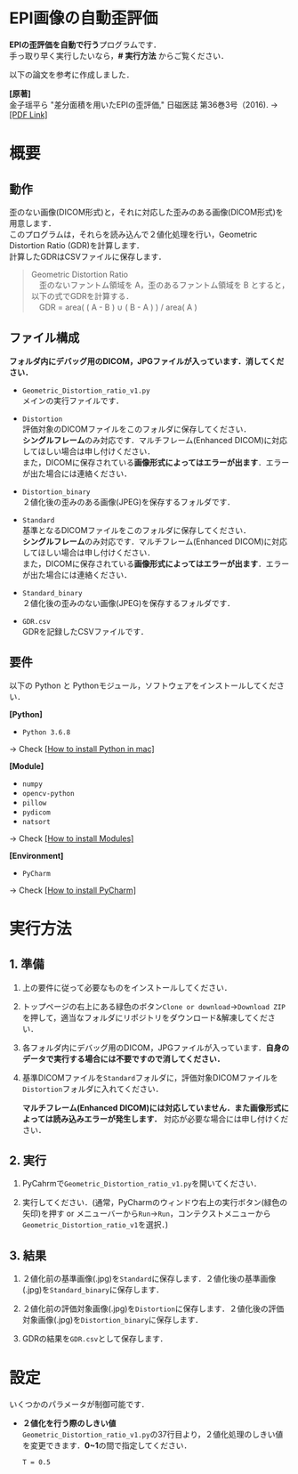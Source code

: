# EPI画像の自動歪評価

**EPIの歪評価を自動で行う**プログラムです．  
手っ取り早く実行したいなら，**# 実行方法** からご覧ください．

以下の論文を参考に作成しました．

**[原著]**  
金子瑶平ら "差分面積を用いたEPIの歪評価," 日磁医誌 第36巻3号（2016). → [[PDF Link]](https://paperzz.com/doc/5939340/原著-差分面積を用いた-epi-の歪評価)

# 概要

## 動作

歪のない画像(DICOM形式)と，それに対応した歪みのある画像(DICOM形式)を用意します．  
このプログラムは，それらを読み込んで２値化処理を行い，Geometric Distortion Ratio (GDR)を計算します．  
計算したGDRはCSVファイルに保存します．

> Geometric Distortion Ratio  
> 　歪のないファントム領域を A，歪のあるファントム領域を B とすると，以下の式でGDRを計算する．  
> 　GDR = area( ( A - B ) ∪ ( B - A ) ) / area( A )

## ファイル構成

**フォルダ内にデバッグ用のDICOM，JPGファイルが入っています．消してください．**

- `Geometric_Distortion_ratio_v1.py`  
   メインの実行ファイルです．
   
- `Distortion`  
   評価対象のDICOMファイルをこのフォルダに保存してください．  
   **シングルフレーム**のみ対応です．マルチフレーム(Enhanced DICOM)に対応してほしい場合は申し付けください．  
   また，DICOMに保存されている**画像形式によってはエラーが出ます**．エラーが出た場合には連絡ください．
   
- `Distortion_binary`  
   ２値化後の歪みのある画像(JPEG)を保存するフォルダです．
   
- `Standard`  
   基準となるDICOMファイルをこのフォルダに保存してください．  
   **シングルフレーム**のみ対応です．マルチフレーム(Enhanced DICOM)に対応してほしい場合は申し付けください．  
   また，DICOMに保存されている**画像形式によってはエラーが出ます**．エラーが出た場合には連絡ください．
   
- `Standard_binary`  
   ２値化後の歪みのない画像(JPEG)を保存するフォルダです．
   
- `GDR.csv`  
   GDRを記録したCSVファイルです．


## 要件

以下の Python と Pythonモジュール，ソフトウェアをインストールしてください．

**[Python]**  

- `Python 3.6.8`

 → Check [[How to install Python in mac]](https://github.com/YosukeSugiura/EPI_DistortionAssesment/blob/master/How2Install_Python.md)

**[Module]**  

- `numpy`
- `opencv-python`
- `pillow`
- `pydicom`
- `natsort`

 → Check [[How to install Modules]](https://github.com/YosukeSugiura/EPI_DistortionAssesment/blob/master/How2Install_Python.md)
 
**[Environment]** 

- `PyCharm`

 → Check [[How to install PyCharm]](https://github.com/YosukeSugiura/EPI_DistortionAssesment/blob/master/How2Install_Python.md)

# 実行方法

## 1. 準備

1. 上の要件に従って必要なものをインストールしてください．

2. トップページの右上にある緑色のボタン`Clone or download`→`Download ZIP`を押して，適当なフォルダにリポジトリをダウンロード&解凍してください．

3. 各フォルダ内にデバッグ用のDICOM，JPGファイルが入っています．**自身のデータで実行する場合には不要ですので消してください．**

4. 基準DICOMファイルを`Standard`フォルダに，評価対象DICOMファイルを`Distortion`フォルダに入れてください．  

   **マルチフレーム(Enhanced DICOM)には対応していません．また画像形式によっては読み込みエラーが発生します．** 対応が必要な場合には申し付けください．


## 2. 実行

1. PyCahrmで`Geometric_Distortion_ratio_v1.py`を開いてください．

2. 実行してください．(通常，PyCharmのウィンドウ右上の実行ボタン(緑色の矢印)を押す or メニューバーから`Run`→`Run`，コンテクストメニューから`Geometric_Distortion_ratio_v1`を選択．)

## 3. 結果

1. ２値化前の基準画像(.jpg)を`Standard`に保存します．２値化後の基準画像(.jpg)を`Standard_binary`に保存します．

2. ２値化前の評価対象画像(.jpg)を`Distortion`に保存します．２値化後の評価対象画像(.jpg)を`Distortion_binary`に保存します．

3. GDRの結果を`GDR.csv`として保存します．


# 設定

いくつかのパラメータが制御可能です．

- **２値化を行う際のしきい値**  
  `Geometric_Distortion_ratio_v1.py`の37行目より，２値化処理のしきい値を変更できます．**0~1**の間で指定してください．
  
  ``` 
  T = 0.5 
  ```
